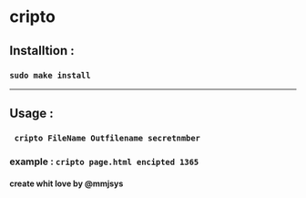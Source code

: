 # cripto 
## Installtion : 
### ``` sudo make install ```
---
## Usage :
### ``` cripto FileName Outfilename secretnmber```
### example : ``` cripto page.html encipted 1365 ```

#### create whit love by @mmjsys 
